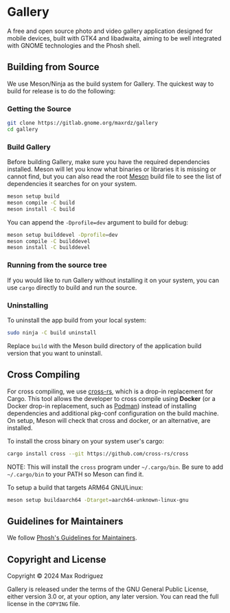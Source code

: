 # Gallery

A free and open source photo and video gallery application designed
for mobile devices, built with GTK4 and libadwaita, aiming to be
well integrated with GNOME technologies and the Phosh shell.

## Building from Source

We use Meson/Ninja as the build system for Gallery.
The quickest way to build for release is to do the following:

### Getting the Source

```sh
git clone https://gitlab.gnome.org/maxrdz/gallery
cd gallery
```

### Build Gallery

Before building Gallery, make sure you have the required
dependencies installed. Meson will let you know what binaries or
libraries it is missing or cannot find, but you can also read the
root [Meson](./meson.build) build file to see the list of
dependencies it searches for on your system.

```sh
meson setup build
meson compile -C build
meson install -C build
```

You can append the `-Dprofile=dev` argument to build for debug:

```sh
meson setup builddevel -Dprofile=dev
meson compile -C builddevel
meson install -C builddevel
```

### Running from the source tree

If you would like to run Gallery without installing it on your
system, you can use `cargo` directly to build and run the source.

### Uninstalling

To uninstall the app build from your local system:
```sh
sudo ninja -C build uninstall
```
Replace `build` with the Meson build directory of the
application build version that you want to uninstall.

## Cross Compiling

For cross compiling, we use
[cross-rs](https://github.com/cross-rs/cross), which is a
drop-in replacement for Cargo. This tool allows the developer
to cross compile using **Docker** (or a Docker drop-in
replacement, such as [Podman](https://podman.io/))
instead of installing dependencies and additional pkg-conf
configuration on the build machine. On setup, Meson will check
that cross and docker, or an alternative, are installed.

To install the cross binary on your system user's cargo:
```sh
cargo install cross --git https://github.com/cross-rs/cross
```
NOTE: This will install the `cross` program under `~/.cargo/bin`.
Be sure to add `~/.cargo/bin` to your PATH so Meson can find it.

To setup a build that targets ARM64 GNU/Linux:

```sh
meson setup buildaarch64 -Dtarget=aarch64-unknown-linux-gnu
```

## Guidelines for Maintainers

We follow [Phosh's Guidelines for Maintainers](https://gitlab.gnome.org/World/Phosh/phosh/-/wikis/Guidelines-for-maintainers).

## Copyright and License

Copyright &copy; 2024 Max Rodriguez

Gallery is released under the terms of the GNU General Public
License, either version 3.0 or, at your option, any later
version. You can read the full license in the `COPYING` file.
